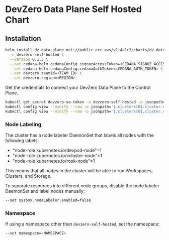 # DevZero Data Plane Self Hosted Chart

## Installation

```bash
helm install dz-data-plane oci://public.ecr.aws/v1i4e1r2/charts/dz-data-plane \
  -n devzero-self-hosted \
  --version 0.1.3 \
  --set cedana-helm.cedanaConfig.signozAccessToken=<CEDANA_SIGNOZ_ACCESS_TOKEN> \
  --set cedana-helm.cedanaConfig.cedanaAuthToken=<CEDANA_AUTH_TOKEN> \
  --set devzero.teamId=<TEAM_ID> \
  --set devzero.region=<REGION>
```

Get the credentials to connect your DevZero Data Plane to the Control Plane.

```bash
kubectl get secret devzero-sa-token -n devzero-self-hosted -o jsonpath='{.data.token}' | base64 -d
kubectl config view --minify --raw -o jsonpath='{.clusters[0].cluster.server}'
kubectl config view --minify --raw -o jsonpath='{.clusters[0].cluster.certificate-authority-data}'
```

### Node Labeling

The cluster has a node labeler DaemonSet that labels all nodes with the following labels:

- "node-role.kubernetes.io/devpod-node"=1
- "node-role.kubernetes.io/vcluster-node"=1
- "node-role.kubernetes.io/rook-node"=1

This means that all nodes in the cluster will be able to run Workspaces, Clusters, and Storage.

To separate resources into different node groups, disable the node labeler DaemonSet and label nodes manually:

```bash
--set sysbox.nodeLabeler.enabled=false
```

### Namespace

If using a namespace other than `devzero-self-hosted`, set the namespace:

```bash
--set namespace=<NAMESPACE>
```


